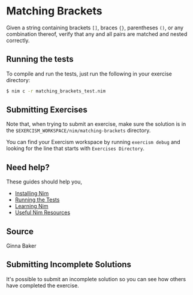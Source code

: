 # Matching Brackets

Given a string containing brackets `[]`, braces `{}`, parentheses `()`,
or any combination thereof, verify that any and all pairs are matched
and nested correctly.

## Running the tests

To compile and run the tests, just run the following in your exercise directory:
```bash
$ nim c -r matching_brackets_test.nim
```

## Submitting Exercises

Note that, when trying to submit an exercise, make sure the solution is in the `$EXERCISM_WORKSPACE/nim/matching-brackets` directory.

You can find your Exercism workspace by running `exercism debug` and looking for the line that starts with `Exercises Directory`.

## Need help?

These guides should help you,
* [Installing Nim](https://exercism.io/tracks/nim/installation)
* [Running the Tests](https://exercism.io/tracks/nim/tests)
* [Learning Nim](https://exercism.io/tracks/nim/learning)
* [Useful Nim Resources](https://exercism.io/tracks/nim/resources)


## Source

Ginna Baker

## Submitting Incomplete Solutions

It's possible to submit an incomplete solution so you can see how others have completed the exercise.

